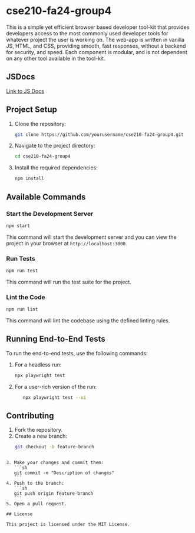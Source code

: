 # cse210-fa24-group4

This is a simple yet efficient browser based developer tool-kit that provides developers access to the most commonly used developer tools for whatever project the user is working on. The web-app is written in vanilla JS, HTML, and CSS, providing smooth, fast responses, without a backend for security, and speed. Each component is modular, and is not dependent on any other tool available in the tool-kit.

## JSDocs

[Link to JS Docs](https://cse210-fa24-group4.github.io/cse210-fa24-group4/docs/)

## Project Setup

1. Clone the repository:
   ```sh
   git clone https://github.com/yourusername/cse210-fa24-group4.git
   ```
2. Navigate to the project directory:
   ```sh
   cd cse210-fa24-group4
   ```
3. Install the required dependencies:
   ```sh
   npm install
   ```

## Available Commands

### Start the Development Server

```sh
npm start
```

This command will start the development server and you can view the project in your browser at `http://localhost:3000`.

<!-- ### Build the Project

```sh
npm run build
```

This command will create a production-ready build of the project in the `build` directory. -->

### Run Tests

```sh
npm run test
```

This command will run the test suite for the project.

### Lint the Code

```sh
npm run lint
```

This command will lint the codebase using the defined linting rules.

<!-- ### Format the Code

```sh
npm run format
```

This command will format the codebase using the defined formatting rules. -->

## Running End-to-End Tests

To run the end-to-end tests, use the following commands:

1. For a headless run:

   ```sh
   npx playwright test

   ```

2. For a user-rich version of the run:

   ```sh
      npx playwright test --ui
   ```

## Contributing

1. Fork the repository.
2. Create a new branch:
   ```sh
   git checkout -b feature-branch
   ```

````

3. Make your changes and commit them:
   ```sh
   git commit -m "Description of changes"
   ```
4. Push to the branch:
   ```sh
   git push origin feature-branch
   ```
5. Open a pull request.

## License

This project is licensed under the MIT License.
````
